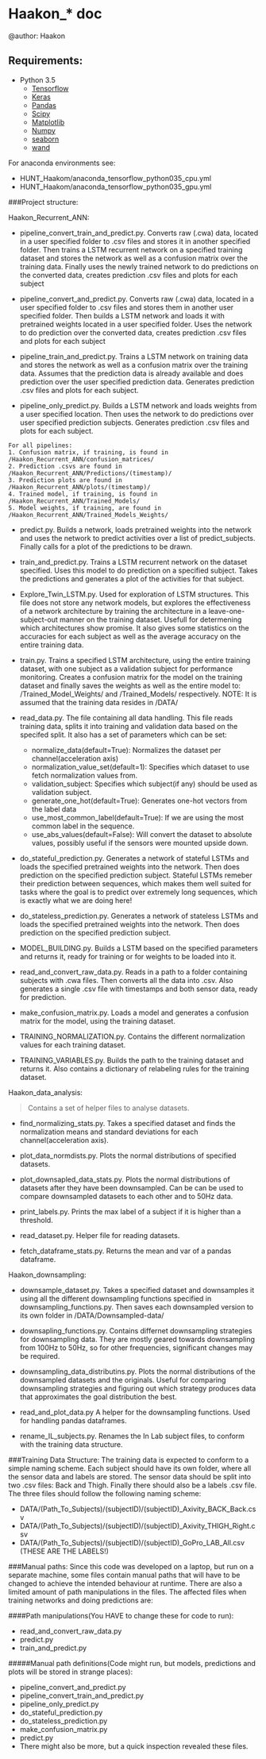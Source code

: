 # Haakon_* doc
@author: Haakon

## Requirements:
* Python 3.5
  * [Tensorflow](https://www.tensorflow.org/)
  * [Keras](https://github.com/keras-team/keras)
  * [Pandas](https://pypi.python.org/pypi/pandas/0.18.0/#downloads)
  * [Scipy](https://github.com/scipy/scipy)
  * [Matplotlib](https://matplotlib.org/index.html)
  * [Numpy](https://docs.scipy.org/doc/numpy-1.10.1/user/install.html)
  * [seaborn](https://seaborn.pydata.org/index.html) 
  * [wand](https://docs.wand-py.org/en/0.4.4/)
  
For anaconda environments see:
- HUNT_Haakom/anaconda_tensorflow_python035_cpu.yml
- HUNT_Haakom/anaconda_tensorflow_python035_gpu.yml
  
###Project structure:

Haakon_Recurrent_ANN:
   - pipeline_convert_train_and_predict.py. Converts raw (.cwa) data, located in a user specified folder  to .csv files 
   and stores it in another specified folder. Then trains a LSTM recurrent network on a specified training dataset and 
   stores the network as well as a confusion matrix over the training data. Finally uses the newly trained network to do
   predictions on the converted data, creates prediction .csv files and plots for each subject
   
   - pipeline_convert_and_predict.py. Converts raw (.cwa) data, located in a user specified folder to .csv files and 
   stores them in another user specified folder. Then builds a LSTM network and loads it with pretrained weights located 
   in a user specified folder. Uses the network to do prediction over the converted data, creates prediction .csv files 
   and plots for each subject
   
   - pipeline_train_and_predict.py. Trains a LSTM network on training data and stores the network as well as a confusion
   matrix over the training data. Assumes that the prediction data is already available and does prediction over the 
   user specified prediction data. Generates prediction .csv files and plots for each subject.
   
   - pipeline_only_predict.py. Builds a LSTM network and loads weights from a user specified location. Then uses the 
   network to do predictions over user specified prediction subjects. Generates prediction .csv files and plots for each
   subject.
   
    For all pipelines:
    1. Confusion matrix, if training, is found in /Haakon_Recurrent_ANN/confusion_matrices/
    2. Prediction .csvs are found in /Haakon_Recurrent_ANN/Predictions/(timestamp)/
    3. Prediction plots are found in /Haakon_Recurrent_ANN/plots/(timestamp)/
    4. Trained model, if training, is found in /Haakon_Recurrent_ANN/Trained_Models/
    5. Model weights, if training, are found in /Haakon_Recurrent_ANN/Trained_Models_Weights/
   
   - predict.py. Builds a network, loads pretrained weights into the network and uses the network to predict
    activities over a list of predict_subjects. Finally calls for a plot of the predictions to be
    drawn.
   
   - train_and_predict.py. Trains a LSTM recurrent network on the dataset specified. 
    Uses this model to do prediction on a specified subject. Takes the predictions and generates
    a plot of the activities for that subject.
    
   - Explore_Twin_LSTM.py. Used for exploration of LSTM structures. This file does not store any network models, but 
    explores the effectiveness of a network architecture by training the architecture in a leave-one-subject-out manner
    on the training dataset. Usefull for determening which architectures show promise. It also gives some statistics on the
    accuracies for each subject as well as the average accuracy on the entire training data.
 
   - train.py. Trains a specified LSTM architecture, using the entire training dataset, with one 
    subject as a validation subject for performance monitoring. Creates a confusion matrix for the model on the training 
    dataset and finally saves the weights as well as the entire model to: /Trained_Model_Weights/ and /Trained_Models/ 
    respectively.
    NOTE: It is assumed that the training data resides in /DATA/
    
   - read_data.py. The file containing all data handling. This file reads training data, splits it into training and 
    validation data based on the specifed split. It also has a set of parameters which can be set:
        - normalize_data(default=True): Normalizes the dataset per channel(acceleration axis)
        - normalization_value_set(default=1): Specifies which dataset to use fetch normalization values from.
        - validation_subject: Specifies which subject(if any) should be used as validation subject.
        - generate_one_hot(default=True): Generates one-hot vectors from the label data
        - use_most_common_label(default=True): If we are using the most common label in the sequence.
        - use_abs_values(default=False): Will convert the dataset to absolute values, possibly useful if the sensors were
        mounted upside down.
        
   - do_stateful_prediction.py. Generates a network of stateful LSTMs and loads the specified pretrained weights into the 
    network. Then does prediction on the specified prediction subject. Stateful LSTMs remeber their prediction between 
    sequences, which makes them well suited for tasks where the goal is to predict over extremely long sequences, which 
    is exactly what we are doing here!
 
   - do_stateless_prediction.py. Generates a network of stateless LSTMs and loads the specified pretrained weights into the 
    network. Then does prediction on the specified prediction subject.
    
   - MODEL_BUILDING.py. Builds a LSTM based on the specified parameters and returns it, ready for
    training or for weights to be loaded into it.
    
   - read_and_convert_raw_data.py. Reads in a path to a folder containing subjects with .cwa files. Then converts all
    the data into .csv. Also generates a single .csv file with timestamps and both sensor data, ready for prediction.
    
   - make_confusion_matrix.py. Loads a model and generates a confusion matrix for the model, using the training dataset.
    
   - TRAINING_NORMALIZATION.py. Contains the different normalization values for each training dataset.
    
   - TRAINING_VARIABLES.py. Builds the path to the training dataset and returns it. Also contains a dictionary
    of relabeling rules for the training dataset.

Haakon_data_analysis: 
  >Contains a set of helper files to analyse datasets.
  - find_normalizing_stats.py. Takes a specified dataset and finds the normalization means and standard deviations for 
  each channel(acceleration axis).
  
  - plot_data_normdists.py. Plots the normal distributions of specified datasets.
  
  - plot_downsapled_data_stats.py. Plots the normal distributions of datasets after they have been downsampled. Can be
  can be used to compare downsampled datasets to each other and to 50Hz data. 
  
  - print_labels.py. Prints the max label of a subject if it is higher than a threshold.
  
  - read_dataset.py. Helper file for reading datasets.
  
  - fetch_dataframe_stats.py. Returns the mean and var of a pandas dataframe.
  
Haakon_downsampling:
  
  - downsample_dataset.py. Takes a specified dataset and downsamples it using all the different downsampling
  functions specified in downsampling_functions.py. Then saves each downsampled version to its own folder in
  /DATA/Downsampled-data/
  
  - downsapling_functions.py. Contains differnet downsampling strategies for downsampling data. They are mostly geared
  towards downsampling from 100Hz to 50Hz, so for other frequencies, significant changes may be required.
  
  - downsampling_data_distributins.py. Plots the normal distributions of the downsampled datasets and the originals. 
  Useful for comparing downsampling strategies and figuring out which strategy produces data that approximates the goal 
  distribution the best.
  
  - read_and_plot_data.py A helper for the downsampling functions. Used for handling pandas dataframes.
  
  - rename_IL_subjects.py. Renames the In Lab subject files, to conform with the training data structure.
  
###Training Data Structure:
The training data is expected to conform to a simple naming scheme. Each subject should have its own folder, where all
the sensor data and labels are stored. The sensor data should be split into two .csv files: Back and Thigh. Finally 
there should also be a labels .csv file. The three files should follow the following naming scheme:
- DATA/(Path_To_Subjects)/(subjectID)/(subjectID)_Axivity_BACK_Back.csv
- DATA/(Path_To_Subjects)/(subjectID)/(subjectID)_Axivity_THIGH_Right.csv
- DATA/(Path_To_Subjects)/(subjectID)/(subjectID)_GoPro_LAB_All.csv (THESE ARE THE LABELS!)

###Manual paths:
Since this code was developed on a laptop, but run on a separate machine, some files contain manual paths that will have
to be changed to achieve the intended behaviour at runtime. There are also a limited amount of path manipulations in the
files. The affected files when training networks and doing predictions are:

####Path manipulations(You HAVE to change these for code to run):
- read_and_convert_raw_data.py
- predict.py
- train_and_predict.py

#####Manual path definitions(Code might run, but models, predictions and plots will be stored in strange places):
- pipeline_convert_and_predict.py
- pipeline_convert_train_and_predict.py
- pipeline_only_predict.py
- do_stateful_prediction.py
- do_stateless_prediction.py
- make_confusion_matrix.py
- predict.py
- There might also be more, but a quick inspection revealed these files.

